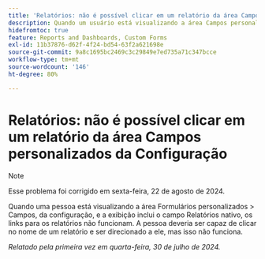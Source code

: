 ```yaml
---
title: 'Relatórios: não é possível clicar em um relatório da área Campos personalizados da Configuração'
description: Quando um usuário está visualizando a área Campos personalizados do Forms &gt; da configuração e a visualização inclui o campo Relatórios nativo, os links para os relatórios não funcionam. A pessoa deveria ser capaz de clicar no nome de um relatório e ser direcionado a ele, mas isso não funciona.
hidefromtoc: true
feature: Reports and Dashboards, Custom Forms
exl-id: 11b37876-d62f-4f24-bd54-63f2a621698e
source-git-commit: 9a8c1695bc2469c3c29849e7ed735a71c347bcce
workflow-type: tm+mt
source-wordcount: '146'
ht-degree: 80%

---
```


# Relatórios: não é possível clicar em um relatório da área Campos personalizados da Configuração

>[!NOTE]
>
>Esse problema foi corrigido em sexta-feira, 22 de agosto de 2024.

Quando uma pessoa está visualizando a área Formulários personalizados > Campos, da configuração, e a exibição inclui o campo Relatórios nativo, os links para os relatórios não funcionam. A pessoa deveria ser capaz de clicar no nome de um relatório e ser direcionado a ele, mas isso não funciona.

_Relatado pela primeira vez em quarta-feira, 30 de julho de 2024._
